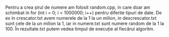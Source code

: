 Pentru a crea șirul de numere am folosit random.cpp, in care doar am schimbat in for (int i = 0; i < 1000000; i++) pentru diferite tipuri de date. De ex in crescator.txt avem numerele de la 1 la un milion, in descrescator.txt sunt cele de la un milion la 1, iar in numere.txt sunt numere random de la 1 la 100.
În rezultate.txt putem vedea timpul de execuție al fiecărui algoritm.
